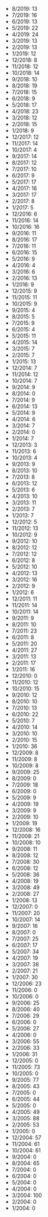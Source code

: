*  8/2019: 13
*  7/2019: 16
*  6/2019: 13
*  5/2019: 22
*  4/2019: 24
*  3/2019: 13
*  2/2019: 13
*  1/2019: 12
*  12/2018: 8
*  11/2018: 12
*  10/2018: 14
*  9/2018: 10
*  8/2018: 19
*  7/2018: 15
*  6/2018: 9
*  5/2018: 17
*  4/2018: 23
*  3/2018: 12
*  2/2018: 15
*  1/2018: 9
*  12/2017: 12
*  11/2017: 14
*  10/2017: 4
*  9/2017: 14
*  8/2017: 12
*  7/2017: 10
*  6/2017: 9
*  5/2017: 17
*  4/2017: 16
*  3/2017: 17
*  2/2017: 8
*  1/2017: 5
*  12/2016: 6
*  11/2016: 14
*  10/2016: 16
*  9/2016: 11
*  8/2016: 17
*  7/2016: 11
*  6/2016: 15
*  5/2016: 9
*  4/2016: 4
*  3/2016: 6
*  2/2016: 13
*  1/2016: 9
*  12/2015: 9
*  11/2015: 11
*  10/2015: 9
*  9/2015: 4
*  8/2015: 5
*  7/2015: 9
*  6/2015: 4
*  5/2015: 11
*  4/2015: 14
*  3/2015: 7
*  2/2015: 7
*  1/2015: 13
*  12/2014: 7
*  11/2014: 12
*  10/2014: 7
*  9/2014: 9
*  8/2014: 0
*  7/2014: 9
*  6/2014: 13
*  5/2014: 9
*  4/2014: 6
*  3/2014: 7
*  2/2014: 0
*  1/2014: 7
*  12/2013: 3
*  11/2013: 6
*  10/2013: 4
*  9/2013: 9
*  8/2013: 10
*  7/2013: 8
*  6/2013: 12
*  5/2013: 6
*  4/2013: 10
*  3/2013: 11
*  2/2013: 7
*  1/2013: 7
*  12/2012: 5
*  11/2012: 13
*  10/2012: 9
*  9/2012: 10
*  8/2012: 12
*  7/2012: 12
*  6/2012: 8
*  5/2012: 10
*  4/2012: 13
*  3/2012: 16
*  2/2012: 9
*  1/2012: 6
*  12/2011: 11
*  11/2011: 14
*  10/2011: 14
*  9/2011: 9
*  8/2011: 10
*  7/2011: 23
*  6/2011: 8
*  5/2011: 20
*  4/2011: 27
*  3/2011: 13
*  2/2011: 17
*  1/2011: 16
*  12/2010: 0
*  11/2010: 12
*  10/2010: 15
*  9/2010: 12
*  8/2010: 10
*  7/2010: 13
*  6/2010: 22
*  5/2010: 7
*  4/2010: 14
*  3/2010: 10
*  2/2010: 15
*  1/2010: 36
*  12/2009: 8
*  11/2009: 8
*  10/2009: 8
*  9/2009: 25
*  8/2009: 0
*  7/2009: 18
*  6/2009: 0
*  5/2009: 9
*  4/2009: 19
*  3/2009: 9
*  2/2009: 10
*  1/2009: 19
*  12/2008: 16
*  11/2008: 21
*  10/2008: 10
*  9/2008: 11
*  8/2008: 12
*  7/2008: 30
*  6/2008: 12
*  5/2008: 36
*  4/2008: 19
*  3/2008: 49
*  2/2008: 27
*  1/2008: 13
*  12/2007: 0
*  11/2007: 20
*  10/2007: 14
*  9/2007: 16
*  8/2007: 0
*  7/2007: 25
*  6/2007: 17
*  5/2007: 34
*  4/2007: 19
*  3/2007: 38
*  2/2007: 21
*  1/2007: 30
*  12/2006: 23
*  11/2006: 0
*  10/2006: 0
*  9/2006: 25
*  8/2006: 40
*  7/2006: 29
*  6/2006: 0
*  5/2006: 27
*  4/2006: 0
*  3/2006: 55
*  2/2006: 33
*  1/2006: 31
*  12/2005: 0
*  11/2005: 73
*  10/2005: 0
*  9/2005: 77
*  8/2005: 43
*  7/2005: 0
*  6/2005: 44
*  5/2005: 0
*  4/2005: 49
*  3/2005: 88
*  2/2005: 53
*  1/2005: 0
*  12/2004: 57
*  11/2004: 61
*  10/2004: 61
*  9/2004: 0
*  8/2004: 65
*  7/2004: 0
*  6/2004: 0
*  5/2004: 0
*  4/2004: 0
*  3/2004: 100
*  2/2004: 0
*  1/2004: 0